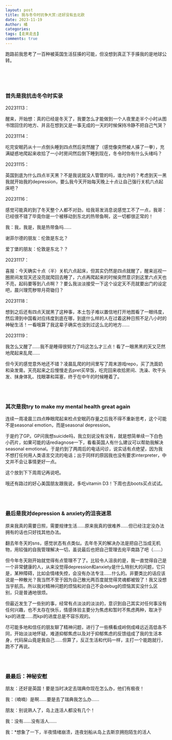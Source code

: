 ```yaml
---
layout: post
title: 我与冬令时抗争大赏:还好没有去北欧
date: 2023-11-19
Author: 橘
categories: 
tags: [走来走去]
comments: true
---
```




跑路前我思考了一百种被英国生活狂揍的可能，但没想到真正下手揍我的是地球公转。

<!-- more -->



<br><br><br>



### 首先是我抗击冬令时实录

20231113：

醒来，开始想：真的已经是冬天了，我要怎么才能做到一个人夜里走半个小时从图书馆回住的地方、并且在想到又是一事无成的一天的时候保持冷静不把自己气哭？

20231114：

吃完安眠药从十一点倒头睡到四点然后突然醒了（感觉像突然被人揍了一拳），充满疑惑地爬起来收拾了一小时房间然后倒下睡到现在，冬令时你有什么头绪吗？

20231115：

英国到底为什么四点半天黑？不是我说就没人管管的吗，谁允许的？考虑到天一黑我就开始我的depression，要么我今天开始每天晚上十点让自己强行关机六点起床吧？

20231116：

感觉可能真的到了冬天整个人都不对劲，给我哥发消息说感觉工不了一点，我哥：已经很不错了毕竟你是一个被移动到东北的热带鱼啊，这一切都很正常的！

我：我，我是，我是热带鱼吗……

谢菲尔德的朋友：伦敦是东北？

爱丁堡的朋友：伦敦是东北？？

20231117：

喜报：今天确实十点（半）关机六点起床，但其实仍然是四点就醒了，醒来巡视一圈房间发现天还没亮就爬回去睡了，六点再爬起来的时候突然意识到这里六点天也不亮，起码要等到八点啊？？要么我淡淡接受一下这个设定天不亮就要出门的设定吧，晨兴理荒秽带月荷锄归？

20231118：

想到之后还有四点天就黑了这种事，本土包子难以置信地打开地图看了一眼纬度，然后滑到中国看对应纬度到底在哪，到底什么样的人在过着这种日照不足八小时的神秘生活！一看哦算了我这辈子确实也没到过这么北的地方……

20231119：

我怎么又醒了……我不是睡得很努力了吗这怎么才三点！看了一眼黑黑的天又茫然地爬起来乱爬……

但今天的感觉意外地还不错？凌晨乱爬的时间里写了周末游戏repo，买了洗面奶和染发膏。天亮起来之后慢慢走去pret买早饭，吃完回来收拾房间、洗澡、吹干头发、抹身体乳、找眼罩和耳塞，终于在中午的时候睡着了。



<br><br>
### 其次是我try to make my mental health great again

连续一周凌晨三四点睁眼爬起来检点安眠药存量之后我不得不重新思考，这个可能不是seasonal emotion，而是seasonal depression。

于是约了GP。GP问我想suicide吗，我立刻说没有没有，就是想简单续一下白色小药片，如果可能的话rediagnose一下，看看英国人有什么建议可以帮助我解决seasonal emotional。于是约到了两周后的电话问诊，说实话有点绝望，因为我不想打任何用人类语言交流的电话；出于同样的原因我也没有要求interpreter，中文并不会让事情更好一点。

这个放到下下周周记再说吧。

哦还有路过的好心美国朋友跟我说，多吃vitamin D3！下周也去boots买点试试。



<br><br>

### 最后是我对depression & anxiety的沮丧迷思

原来我真的需要日照，需要规律生活……原来我真的很难养……但已经注定没办法拥有的话也只好找其他办法。

翻去年冬天的sns，感觉状态有点类似。去年冬天的解决办法是把自己当成无机物，用较强的自我管理解决一切，虽说最后也把自己管理去宛平南路了吧（……）

但今年冬天刚开始就觉得有点管理不了了。比较令人沮丧的是，我一直觉得自己是一个非常健康的人，从来没觉得depression和anxiety是什么特别大的问题，它只是，某种障碍，比如会情绪失控，会没有办法专注……什么的。非要类比的话应该说是一种散光？我当然不至于因为自己散光两百度就觉得灵魂都被毁了！我又没想当宇航员。所以我对精神问题的烦恼和对自己不会debug的烦恼其实没什么区别，只是普通地很烦。

但最近发生了一些别的事，经常有点淡淡的淡淡的，意识到自己其实对任何事没有任何兴趣，也不太存在快乐，情感体验主要分为焦虑和暂时不焦虑两种，取决于kpi的进度……而kpi的进度总是不容乐观的。

尽可能多地和信任的朋友聊了精神问题，进行了一些横看成岭侧成峰远近高低各不同，开始淡淡地怀疑，难道抑郁焦虑以及对于抑郁焦虑的反馈组成了我的生活本身，代码屎山竟是我自己……但算了，反正生活和代码一样，主打一个能跑就行，跑不了再说。



<br><br>
### 最最后：神秘安慰

朋友：还好是英国！要是当时决定去瑞典你现在怎么办，他们有极夜！

我：（喃喃）是啊……要是去了瑞典我怎么办……

朋友：别说熟人了，岛上连活人都没有几个！

我：没有……没有活人……

我：*想象了一下，半夜情绪崩溃，连夜划船从岛上去斯京拥抱陌生的活人









